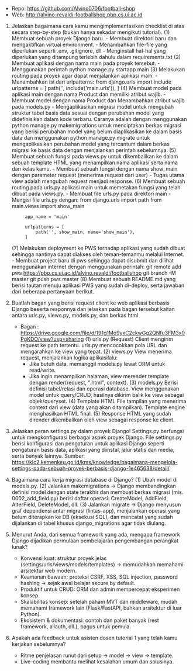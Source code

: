 - Repo: https://github.com/Alvino0706/football-shop
- Web: http://alvino-revaldi-footballshop.pbp.cs.ui.ac.id

1. Jelaskan bagaimana cara kamu mengimplementasikan checklist di atas secara step-by-step (bukan hanya sekadar mengikuti tutorial).
    (1) Membuat sebuah proyek Django baru.
        - Membuat direktori baru dan mengaktifkan virtual environment.
        - Menambahkan file-file yang diperlukan seperti .env, .gitignore, dll
        - Menginstall hal-hal yang diperlukan yang ditampung terlebih dahulu dalam requirements.txt
    (2) Membuat aplikasi dengan nama main pada proyek tersebut.
        - Menggunakan perintah python manage.py startapp main
    (3) Melakukan routing pada proyek agar dapat menjalankan aplikasi main.
        - Menambahkan isi dari urlpatterns:
            from django.urls import include
            urlpatterns = [
            path('', include('main.urls')),
            ]
    (4) Membuat model pada aplikasi main dengan nama Product dan memiliki atribut wajib.
        - Membuat model dengan nama Product dan Menambahkan atribut wajib pada models.py
        - Mengaplikasikan migrasi model untuk mengubah struktur tabel basis data sesuai dengan perubahan model yang didefinisikan dalam kode terbaru. Caranya adalah dengan menggunakan python manage.py makemigrations untuk menciptakan berkas migrasi yang berisi perubahan model yang belum diaplikasikan ke dalam basis data dan menggunakan python manage.py migrate untuk mengaplikasikan perubahan model yang tercantum dalam berkas migrasi ke basis data dengan menjalankan perintah sebelumnya.
    (5) Membuat sebuah fungsi pada views.py untuk dikembalikan ke dalam sebuah template HTML yang menampilkan nama aplikasi serta nama dan kelas kamu.
        - Membuat sebuah fungsi dengan nama show_main dengan parameter request (menerima request dari user)
        - Tugas utama view adalah mengubah request menjadi response.
    (6) Membuat sebuah routing pada urls.py aplikasi main untuk memetakan fungsi yang telah dibuat pada views.py.
        - Membuat file urls.py pada direktori main
        - Mengisi file urls.py dengan:
            from django.urls import path
            from main.views import show_main

            app_name = 'main'

            urlpatterns = [
                path('', show_main, name='show_main'),
            ]
    (7) Melakukan deployment ke PWS terhadap aplikasi yang sudah dibuat sehingga nantinya dapat diakses oleh teman-temanmu melalui Internet.
        -  Membuat project baru di pws sehingga dapat disubmit dan dilihat menggunakan internet dengan menggunakan perintah:
            git remote add pws https://pbp.cs.ui.ac.id/alvino.revaldi/footballshop
            git branch -M master
            git push pws master
    (8) Membuat sebuah README.md yang berisi tautan menuju aplikasi PWS yang sudah di-deploy, serta jawaban dari beberapa pertanyaan berikut.



2. Buatlah bagan yang berisi request client ke web aplikasi berbasis Django beserta responnya dan jelaskan pada bagan tersebut kaitan antara urls.py, views.py, models.py, dan berkas html
    - Bagan : https://drive.google.com/file/d/191g1Mo9yxC2ckwGg2QNfu3FM3x0PgKDO/view?usp=sharing
    (1) urls.py (Request)
        Client mengirim request ke path tertentu. urls.py mencocokkan pola URL dan mengarahkan ke view yang tepat.
    (2) views.py
        View menerima request, menjalankan logika aplikasilalu:
        - Jika butuh data, memanggil models.py lewat ORM untuk read/write.
        - Jika ingin menampilkan halaman, view merender template dengan render(request, "<file>.html", context).
    (3) models.py
        Berisi definisi tabel/relasi dan operasi database. View menggunakan model untuk query/CRUD, hasilnya dikirim balik ke view sebagai objek/queryset.
    (4) Template HTML
        File tampilan yang menerima context dari view (data yang akan ditampilkan). Template engine menghasilkan HTML final.
    (5) Response
        HTML yang sudah dirender dikembalikan oleh view sebagai response ke client.
    
3. Jelaskan peran settings.py dalam proyek Django!
    Settings.py berfungsi untuk mengkonfigurasi berbagai aspek proyek Django. File settings.py berisi konfigurasi dan pengaturan untuk aplikasi Django seperti pengaturan basis data, aplikasi yang diinstal, jalur statis dan media, serta banyak lainnya.
    Sumber: https://klc2.kemenkeu.go.id/kms/knowledge/bagaimana-mengelola-settings-pada-sebuah-proyek-berbasis-django-1e465638/detail/

4. Bagaimana cara kerja migrasi database di Django?
    (1) Ubah model di models.py.
    (2) Jalankan makemigrations → Django membandingkan definisi model dengan state terakhir dan membuat berkas migrasi (mis. 0002_add_field.py) berisi daftar operasi: CreateModel, AddField, AlterField, DeleteModel, dll.
    (3) Jalankan migrate → Django menyusun graf dependensi antar migrasi (lintas-app), menjalankan operasi yang belum diterapkan ke DB (eksekusi SQL), dan mencatat yang sudah dijalankan di tabel khusus django_migrations agar tidak diulang.

5. Menurut Anda, dari semua framework yang ada, mengapa framework Django dijadikan permulaan pembelajaran pengembangan perangkat lunak?
    - Konvensi kuat: struktur proyek jelas (settings/urls/views/models/templates) → memudahkan memahami arsitektur web modern.
    - Keamanan bawaan: proteksi CSRF, XSS, SQL injection, password hashing → sejak awal belajar secure by default.
    - Produktif untuk CRUD: ORM dan admin mempercepat eksperimen konsep.
    - Skalabilitas konsep: setelah paham MVT dan middleware, mudah memahami framework lain (Flask/FastAPI, bahkan arsitektur di luar Python).
    - Ekosistem & dokumentasi: contoh dan paket banyak (rest framework, allauth, dll.), bagus untuk pemula.

6. Apakah ada feedback untuk asisten dosen tutorial 1 yang telah kamu kerjakan sebelumnya?
    - Ritme penjelasan runut dari setup → model → view → template.
    - Live-coding membantu melihat kesalahan umum dan solusinya.